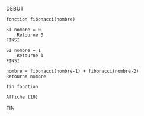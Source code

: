 DEBUT 
 
    fonction fibonacci(nombre)

    SI nombre = 0
        Retourne 0
    FINSI

    SI nombre = 1
        Retourne 1
    FINSI

    nombre = fibonacci(nombre-1) + fibonacci(nombre-2)
    Retourne nombre

    fin fonction
    
    Affiche (10)

FIN